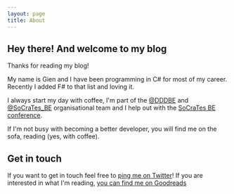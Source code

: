 ```yaml
---
layout: page
title: About
---
```



##  Hey there! And welcome to my blog

Thanks for reading my blog!

My name is Gien and I have been programming in C# for most of my career. Recently I added F# to that list and loving it.

I always start my day with coffee, I'm part of the [@DDDBE](http://www.meetup.com/dddbelgium/) and [@SoCraTes_BE](http://www.meetup.com/socratesbe/) organisational team 
and I help out with the [SoCraTes BE conference](http://www.socratesbe.org/).

If I'm not busy with becoming a better developer, you will find me on the sofa, reading (yes, with coffee).


## Get in touch

If you want to get in touch feel free to [ping me on Twitter](https://twitter.com/selketjah)!
If you are interested in what I'm reading, [you can find me on Goodreads](https://www.goodreads.com/selketjah)
